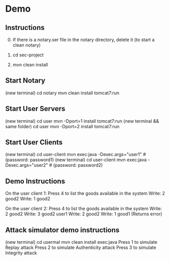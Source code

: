 ﻿# Demo

## Instructions 
0. If there is a notary.ser file in the notary directory, delete it (to start a clean notary)

1. cd sec-project
2. mvn clean install

## Start Notary
(new terminal)
cd notary
mvn clean install tomcat7:run

## Start User Servers
(new terminal)
cd user
mvn -Dport=1 install tomcat7:run
(new terminal && same folder)
cd user
mvn -Dport=2 install tomcat7:run

## Start User Clients

(new terminal)
cd user-client
mvn exec:java -Dexec.args="user1" # (password: password1)
(new terminal)
cd user-client
mvn exec:java -Dexec.args="user2" # (password: password2)

## Demo Instructions
On the user client 1: 
Press 4 to list the goods available in the system
Write: 2 good2
Write: 1 good2


On the user client 2:
Press 4 to list the goods available in the system
Write: 2 good2
Write: 3 good2 user1
Write: 2 good2
Write: 1 good1 (Returns error) 

## Attack simulator demo instructions 

(new terminal)
cd usermal
mvn clean install exec:java
Press 1 to simulate Replay attack
Press 2 to simulate Authenticity attack
Press 3 to simulate Integrity attack